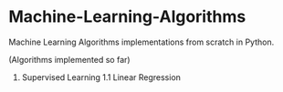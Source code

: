 # Machine-Learning-Algorithms

Machine Learning Algorithms implementations from scratch in Python.

(Algorithms implemented so far)
1. Supervised Learning
    1.1 Linear Regression

